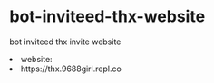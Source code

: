 # bot-inviteed-thx-website
bot inviteed thx invite website
<li>website: <br>
<li>https://thx.9688girl.repl.co <br>
<img src="https://cdn.discordapp.com/attachments/869889896578441296/931264342693908491/unknown.png" alt="" />
